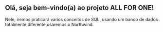 ##  Olá, seja bem-vindo(a) ao projeto ALL FOR ONE!

Nele, iremos  praticará varios conceitos de SQL, usando um banco de dados totalmente diferente,usaremos o Northwind.
